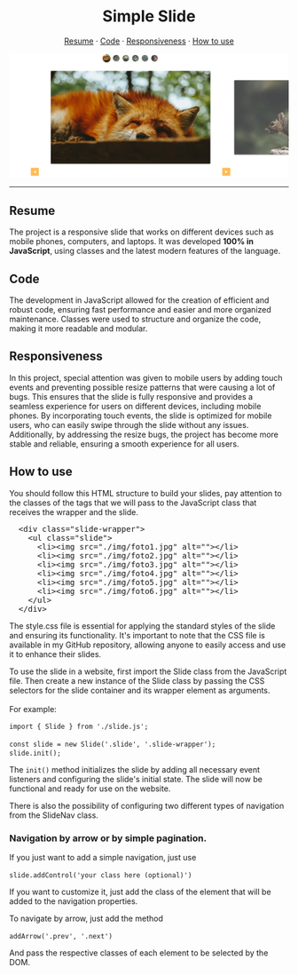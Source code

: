 <h1 align="center">Simple Slide</h1>

<p align="center">
    <a href="#--resume">Resume</a> · 
    <a href="#--code">Code</a>  · 
    <a href="#--responsiveness">Responsiveness</a> · 
    <a href="#--how-to-use">How to use</a> 
  </p>

<img src="./.github/screenshot1.jpg">
<hr>

<h2>
  Resume
</h2>

<p>
  The project is a responsive slide that works on different devices such as mobile phones, computers, and 
  laptops. It was developed <b>100% in JavaScript</b>, using classes and the latest modern features of the language.
</p>

<h2>
  Code
</h2>

<p>
  The development in JavaScript allowed for the creation of efficient and robust code, ensuring fast performance and 
  easier and more organized maintenance. Classes were used to structure and organize the code, making it more readable and modular.
</p>

<h2>
  Responsiveness
</h2>

<p>
 In this project, special attention was given to mobile users by adding touch events and preventing possible resize patterns that 
 were causing a lot of bugs. This ensures that the slide is fully responsive and provides a seamless experience for users on different 
 devices, including mobile phones. By incorporating touch events, the slide is optimized for mobile users, who can easily 
 swipe through the slide without any issues. Additionally, by addressing the resize bugs, the project has become more stable and 
 reliable, ensuring a smooth experience for all users.
</p>

<h2>
  How to use
</h2>

<p>
  You should follow this HTML structure to build your slides, pay attention to the classes of the tags that we will pass to the 
  JavaScript class that receives the wrapper and the slide.
</p>

<pre>
  &lt;div class="slide-wrapper"&gt;
    &lt;ul class="slide"&gt;
      &lt;li&gt;&lt;img src="./img/foto1.jpg" alt=""&gt;&lt;/li&gt;
      &lt;li&gt;&lt;img src="./img/foto2.jpg" alt=""&gt;&lt;/li&gt;
      &lt;li&gt;&lt;img src="./img/foto3.jpg" alt=""&gt;&lt;/li&gt;
      &lt;li&gt;&lt;img src="./img/foto4.jpg" alt=""&gt;&lt;/li&gt;
      &lt;li&gt;&lt;img src="./img/foto5.jpg" alt=""&gt;&lt;/li&gt;
      &lt;li&gt;&lt;img src="./img/foto6.jpg" alt=""&gt;&lt;/li&gt;
    &lt;/ul&gt;
  &lt;/div&gt;
</pre>

<p>
  The style.css  file is essential for applying the standard styles of the slide and ensuring its functionality.  It's important to 
  note that the CSS file is available in my GitHub repository, allowing anyone to easily access and use it to enhance their slides.
</p>

<p>
  To use the slide in a website, first import the Slide class from the JavaScript file. Then create a new instance of the Slide class 
  by passing the CSS selectors for the slide container and its wrapper element as arguments. 
  <br>
  <br>
  For example:
</p>

```
import { Slide } from './slide.js';

const slide = new Slide('.slide', '.slide-wrapper');
slide.init();
```

<p>
  The <code>init()</code> method initializes the slide by adding all necessary event listeners and configuring the slide's initial state. The slide 
  will now be functional and ready for use on the website.
</p>

<p>
  There is also the possibility of configuring two different types of navigation from the SlideNav class.
</p>

<h3>
  Navigation by arrow or by simple pagination.
</h3>

<p>
  If you just want to add a simple navigation, just use
</p>

<code>slide.addControl('your class here (optional)')</code>

<p>
  If you want to customize it, just add the class of the element that will be added to the navigation properties.
</p>

<p>
  To navigate by arrow, just add the method
</p>

<code>addArrow('.prev', '.next')</code>

<p>
  And pass the respective classes of each element to be selected by the DOM.
</p> 

